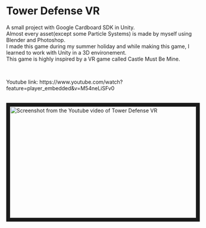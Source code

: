 # Tower Defense VR


<p>A small project with Google Cardboard SDK in Unity.<br>
Almost every asset(except some Particle Systems) is made by myself using Blender and Photoshop.<br>
I made this game during my summer holiday and while making this game, I learned to work with Unity in a 3D environement.<br>
This game is highly inspired by a VR game called Castle Must Be Mine.</p>
<br>
<p>Youtube link: https://www.youtube.com/watch?feature=player_embedded&v=M54neLiSFv0</p>
<br>
<a href="https://www.youtube.com/watch?feature=player_embedded&v=M54neLiSFv0" target="_blank">
<img src="https://user-images.githubusercontent.com/22680257/30480950-9a4770cc-9a1c-11e7-8c33-6a8557d587c8.png" 
alt="Screenshot from the Youtube video of Tower Defense VR" width="500" height="300" border="10"></a>


